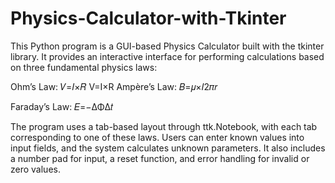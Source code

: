 # Physics-Calculator-with-Tkinter
This Python program is a GUI-based Physics Calculator built with the tkinter library. It provides an interactive interface for performing calculations based on three fundamental physics laws:

Ohm’s Law: 𝑉=𝐼×𝑅
V=I×R
Ampère’s Law: 𝐵=𝜇×𝐼2𝜋𝑟

Faraday’s Law: 𝐸=−ΔΦΔ𝑡

The program uses a tab-based layout through ttk.Notebook, with each tab corresponding to one of these laws. Users can enter known values into input fields, and the system calculates unknown parameters.
It also includes a number pad for input, a reset function, and error handling for invalid or zero values.
